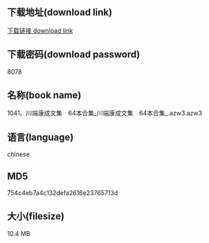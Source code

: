 ## 下载地址(download link)
[下载链接 download link](https://voluble-croquembouche-d321dc.netlify.app/?s=1041%E3%80%81%E5%B7%9D%E7%AB%AF%E5%BA%B7%E6%88%90%E6%96%87%E9%9B%86%E3%80%8064%E6%9C%AC%E5%90%88%E9%9B%86_%E5%B7%9D%E7%AB%AF%E5%BA%B7%E6%88%90%E6%96%87%E9%9B%86%E3%80%8064%E6%9C%AC%E5%90%88%E9%9B%86_.azw3)

## 下载密码(download password)
8078

## 名称(book name)
1041、川端康成文集　64本合集_川端康成文集　64本合集_.azw3.azw3

## 语言(language)
chinese

## MD5
754c4eb7a4c132defa2616e23765713d

## 大小(filesize)
10.4 MB
